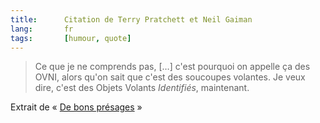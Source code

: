 ```yaml
---
title:      Citation de Terry Pratchett et Neil Gaiman
lang:       fr
tags:       [humour, quote]
---
```


> Ce que je ne comprends pas, […] c'est pourquoi on appelle ça des OVNI, alors qu'on sait que c'est des soucoupes volantes. Je veux dire, c'est des Objets Volants *Identifiés*, maintenant.

Extrait de « [De bons présages](http://www.amazon.fr/exec/obidos/ASIN/2290315869/phpheaven-21) »
